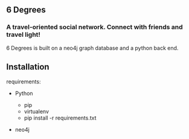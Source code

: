 6 Degrees 
---

### A travel-oriented social network. Connect with friends and travel light!


6 Degrees is built on a neo4j graph database and a python back end. 


Installation
---
requirements:
 - Python
 	- pip
 	- virtualenv
 	- pip install -r requirements.txt

 - neo4j

 
